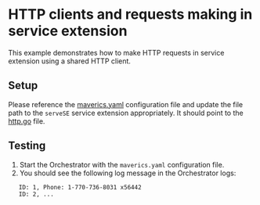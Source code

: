 # HTTP clients and requests making in service extension

This example demonstrates how to make HTTP requests in service extension
using a shared HTTP client.

## Setup
Please reference the [maverics.yaml](maverics.yaml) configuration file and update 
the file path to the `serveSE` service extension appropriately. 
It should point to the [http.go](http.go) file.

## Testing
1. Start the Orchestrator with the `maverics.yaml` configuration file.
2. You should see the following log message in the Orchestrator logs:
```
   ID: 1, Phone: 1-770-736-8031 x56442
   ID: 2, ...
```